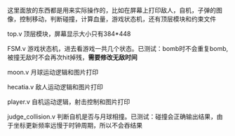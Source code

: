 这里面放的东西都是用来实际操作的，比如在屏幕上打印敌人，自机，子弹的图像，控制移动，判断碰撞，计算血量，游戏状态机，还有顶层模块和约束文件

top.v 顶层模块，屏幕显示大小只有384*448

FSM.v 游戏状态机，进去看游戏一共几个状态。已测试：bomb时不会重复bomb, 被撞无敌时不会再次hit掉残，<strong>需要修改无敌时间</strong>

moon.v 月球运动逻辑和图片打印

hecatia.v 敌人运动逻辑和图片打印

player.v 自机运动逻辑，射击控制和图片打印

judge_collision.v 判断自机是否与月球相撞。已测试：碰撞会正确输出结果，由于坐标更新频率远慢于时钟周期，所以不会吞结果
